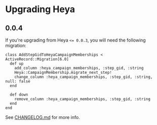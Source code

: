 # Upgrading Heya

## 0.0.4
If you're upgrading from Heya `<= 0.0.3`, you will need the following migration:

```
class AddStepGidToHeyaCampaignMemberships < ActiveRecord::Migration[6.0]
  def up
    add_column :heya_campaign_memberships, :step_gid, :string
    Heya::CampaignMembership.migrate_next_step!
    change_column :heya_campaign_memberships, :step_gid, :string, null: false
  end

  def down
    remove_column :heya_campaign_memberships, :step_gid, :string
  end
end
```

See [CHANGELOG.md](./CHANGELOG.md) for more info.
